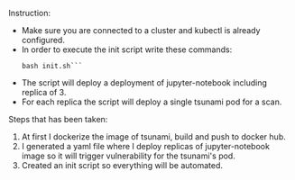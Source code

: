 Instruction:
* Make sure you are connected to a cluster and kubectl is already configured.
* In order to execute the init script write these commands:
    ```chmod +x init.sh
    bash init.sh```
* The script will deploy a deployment of jupyter-notebook including replica of 3.
* For each replica the script will deploy a single tsunami pod for a scan.

Steps that has been taken:
1. At first I dockerize the image of tsunami, build and push to docker hub.
2. I generated a yaml file where I deploy replicas of jupyter-notebook image so it will trigger vulnerability for the tsunami's pod.
3. Created an init script so everything will be automated.